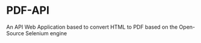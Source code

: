 # PDF-API
An API Web Application based to convert HTML to PDF based on the Open-Source Selenium engine 
